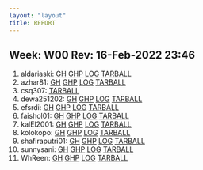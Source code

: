 ```yaml
---
layout: "layout"
title: REPORT
---
```


## Week: W00 Rev: 16-Feb-2022 23:46

001. aldariaski: [GH](https://github.com/aldariaski/sp221/) [GHP](https://aldariaski.github.io/sp221/) [LOG](https://aldariaski.github.io/sp221/TXT/mylog.txt) [TARBALL](aldariaski.tar.bz2.txt)<br>
002. azhar81: [GH](https://github.com/azhar81/sp221/) [GHP](https://azhar81.github.io/sp221/) [LOG](https://azhar81.github.io/sp221/TXT/mylog.txt) [TARBALL](azhar81.tar.bz2.txt)<br>
003. csq307: [TARBALL](csq307.tar.bz2.txt)<br>
004. dewa251202: [GH](https://github.com/dewa251202/sp221/) [GHP](https://dewa251202.github.io/sp221/) [LOG](https://dewa251202.github.io/sp221/TXT/mylog.txt) [TARBALL](dewa251202.tar.bz2.txt)<br>
005. efsrdi: [GH](https://github.com/efsrdi/sp221/) [GHP](https://efsrdi.github.io/sp221/) [LOG](https://efsrdi.github.io/sp221/TXT/mylog.txt) [TARBALL](efsrdi.tar.bz2.txt)<br>
006. faishol01: [GH](https://github.com/faishol01/sp221/) [GHP](https://faishol01.github.io/sp221/) [LOG](https://faishol01.github.io/sp221/TXT/mylog.txt) [TARBALL](faishol01.tar.bz2.txt)<br>
007. kalEl2001: [GH](https://github.com/kalEl2001/sp221/) [GHP](https://kalEl2001.github.io/sp221/) [LOG](https://kalEl2001.github.io/sp221/TXT/mylog.txt) [TARBALL](kalEl2001.tar.bz2.txt)<br>
008. kolokopo: [GH](https://github.com/kolokopo/sp221/) [GHP](https://kolokopo.github.io/sp221/) [LOG](https://kolokopo.github.io/sp221/TXT/mylog.txt) [TARBALL](kolokopo.tar.bz2.txt)<br>
009. shafiraputri01: [GH](https://github.com/shafiraputri01/sp221/) [GHP](https://shafiraputri01.github.io/sp221/) [LOG](https://shafiraputri01.github.io/sp221/TXT/mylog.txt) [TARBALL](shafiraputri01.tar.bz2.txt)<br>
010. sunnysani: [GH](https://github.com/sunnysani/sp221/) [GHP](https://sunnysani.github.io/sp221/) [LOG](https://sunnysani.github.io/sp221/TXT/mylog.txt) [TARBALL](sunnysani.tar.bz2.txt)<br>
011. WhReen: [GH](https://github.com/WhReen/sp221/) [GHP](https://WhReen.github.io/sp221/) [LOG](https://WhReen.github.io/sp221/TXT/mylog.txt) [TARBALL](WhReen.tar.bz2.txt)<br>

